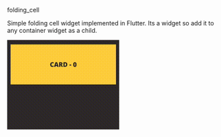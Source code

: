 folding_cell

Simple folding cell widget implemented in Flutter. Its a widget so add it to any container widget as a child.

![](images/folding_cell1.gif)